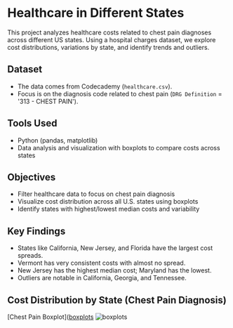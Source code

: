 # Healthcare in Different States

This project analyzes healthcare costs related to chest pain diagnoses across different US states. Using a hospital charges dataset, we explore cost distributions, variations by state, and identify trends and outliers.

## Dataset

- The data comes from Codecademy (`healthcare.csv`).
- Focus is on the diagnosis code related to chest pain (`DRG Definition` = '313 - CHEST PAIN').

## Tools Used

- Python (pandas, matplotlib)
- Data analysis and visualization with boxplots to compare costs across states

## Objectives

- Filter healthcare data to focus on chest pain diagnosis
- Visualize cost distribution across all U.S. states using boxplots
- Identify states with highest/lowest median costs and variability

## Key Findings

- States like California, New Jersey, and Florida have the largest cost spreads.
- Vermont has very consistent costs with almost no spread.
- New Jersey has the highest median cost; Maryland has the lowest.
- Outliers are notable in California, Georgia, and Tennessee.

## Cost Distribution by State (Chest Pain Diagnosis)

[Chest Pain Boxplot]([boxplots](https://github.com/user-attachments/assets/50c4b86b-f97b-492c-b8ff-cb5b150f6f06)
![boxplots](https://github.com/user-attachments/assets/50c4b86b-f97b-492c-b8ff-cb5b150f6f06)
